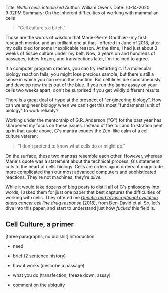 Title: _Within cells interlinked_
Author: William Owens
Date: 10-14-2020 9:32PM
Summary: On the inherent difficulties of working with mammalian cells

> "Cell culture's a bitch." 

Those are the words of wisdom that Marie-Pierre Gauthier--my first research mentor. and an brilliant one at that--offered in June of 2018, after my cells died for some inexplicable reason. 
At the time, I had just about 3 weeks of tissue culture under my belt.
Now, 3 years on and hundreds of passages, tubes frozen, and transfections later, I'm inclined to agree.

If a computer program crashes, you can try restarting it.
If a molecular biology reaction fails, you might lose precious sample, but there's still a sense in which you can rerun the reaction.
But cell lines die spontaneously and develop new traits out of the blue.
If you run the same assay on your cells two weeks apart, don't be surprised if you get wildly different results.

There is a great deal of hype at the prospect of "engineering biology".
How can we engineer biology when we can't get this most "fundamental unit of biology" to work reliably?

Working under the mentorship of G.R. Anderson ("G") for the past year has sharpened my focus on these issues.
Instead of the toil and frustration pent up in that quote above, G's mantra exudes the Zen-like calm of a cell culture veteran:

> "I don't pretend to know what cells do or might do."

On the surface, these two mantras resemble each other.
However, whereas Marie's quote was a statement about the technical process, G's statement cuts to the heart of cells biology.
Cells are orders upon orders of magnitude more complicated than our most advanced computers and sophisticated reactions.
They're not machines; they're _alive_.

While it would take dozens of blog posts to distill all of G's philosophy into words, I asked them for just one paper that best captures the difficulties of working with cells.
They offered me [_Genetic and transcriptional evolution alters cancer cell line drug response_ (2018)](https://www.ncbi.nlm.nih.gov/pmc/articles/pmid/30089904/), from Ben-David et al.
So, let's dive into this paper, and start to understand just how _fucked_ this field is.

## Cell Culture, a primer
[three paragraphs, no bullshit]
introduction
- need
- brief (2 sentence history)

- how it works (describe a passage)
- what you do (transfection, freeze down, assay)

- comment on the ubiquity
